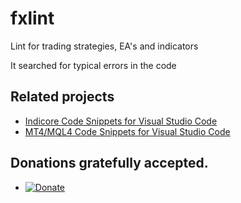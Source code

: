 # fxlint
Lint for trading strategies, EA's and indicators

It searched for typical errors in the code

## Related projects

* [Indicore Code Snippets for Visual Studio Code](https://github.com/sibvic/vsc-indicore)
* [MT4/MQL4 Code Snippets for Visual Studio Code](https://github.com/sibvic/vsc-mq4-snippets)

## Donations gratefully accepted.

* [![Donate](https://img.shields.io/badge/Donate-PayPal-green.svg)](https://paypal.me/sibvic)